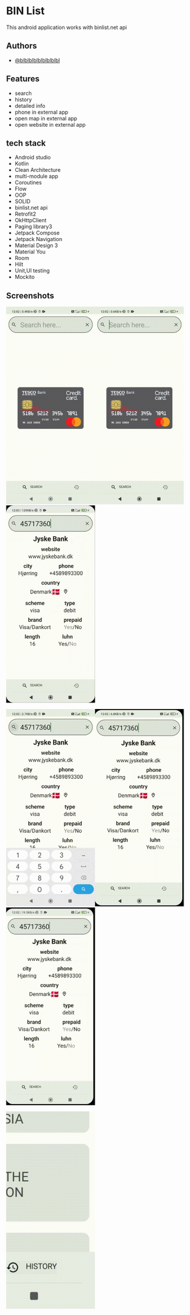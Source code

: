 

# BIN List

This android application works with binlist.net api



## Authors

- [@blblblblblblblblbl](https://github.com/blblblblblblblblbl)


## Features

- search
- history
- detailed info
- phone in external app
- open map in external app
- open website in external app



## tech stack
- Android studio
- Kotlin
- Clean Architecture
- multi-module app
- Coroutines 
- Flow
- OOP
- SOLID
- binlist.net api
- Retrofit2
- OkHttpClient
- Paging library3
- Jetpack Compose
- Jetpack Navigation
- Material Design 3
- Material You
- Room
- Hilt
- Unit,UI testing
- Mockito



## Screenshots

<img src="https://github.com/blblblblblblblblbl/CFT-FOCUSSTART/blob/main/gifs/dark_theme.gif" width = 240><img src="https://github.com/blblblblblblblblbl/CFT-FOCUSSTART/blob/main/gifs/search.gif" width = 240><img src="https://github.com/blblblblblblblblbl/CFT-FOCUSSTART/blob/main/gifs/history.gif" width = 240>

<img src="https://github.com/blblblblblblblblbl/CFT-FOCUSSTART/blob/main/gifs/website.gif" width = 240><img src="https://github.com/blblblblblblblblbl/CFT-FOCUSSTART/blob/main/gifs/phone.gif" width = 240><img src="https://github.com/blblblblblblblblbl/CFT-FOCUSSTART/blob/main/gifs/map.gif" width = 240>

<img src="https://github.com/blblblblblblblblbl/CFT-FOCUSSTART/blob/main/gifs/up_button.gif" width = 240> 


